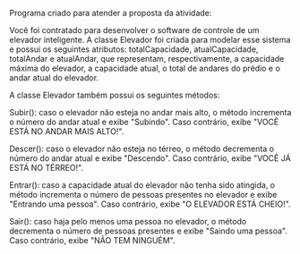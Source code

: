 Programa criado para atender a proposta da atividade:

Você foi contratado para desenvolver o software de controle de um elevador inteligente.
A classe Elevador foi criada para modelar esse sistema e possui os seguintes atributos:
totalCapacidade, atualCapacidade, totalAndar e atualAndar, que representam, respectivamente,
a capacidade máxima do elevador, a capacidade atual, o total de andares do prédio e o andar atual do elevador.

A classe Elevador também possui os seguintes métodos:

Subir(): caso o elevador não esteja no andar mais alto, o método incrementa o número do andar atual e exibe "Subindo". Caso contrário, exibe "VOCÊ ESTÁ NO ANDAR MAIS ALTO!".

Descer(): caso o elevador não esteja no térreo, o método decrementa o número do andar atual e exibe "Descendo". Caso contrário, exibe "VOCÊ JÁ ESTÁ NO TÉRREO!".

Entrar(): caso a capacidade atual do elevador não tenha sido atingida, o método incrementa o número de pessoas presentes no elevador e exibe "Entrando uma pessoa".
Caso contrário, exibe "O ELEVADOR ESTÁ CHEIO!".

Sair(): caso haja pelo menos uma pessoa no elevador, o método decrementa o número de pessoas presentes e exibe "Saindo uma pessoa". Caso contrário, exibe "NÃO TEM NINGUÉM".
